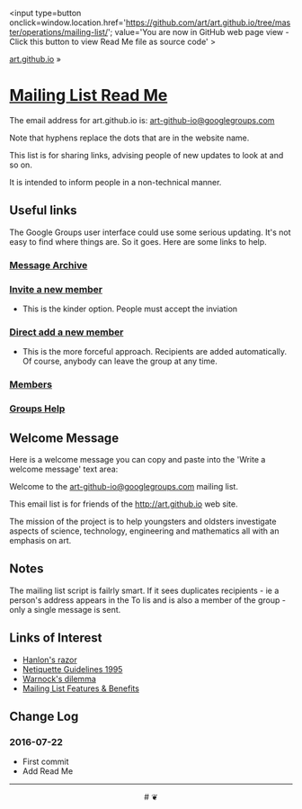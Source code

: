 <span style=display:none; >[You are now in GitHub source code view - click this link to view Read Me file as a web page]
( https://art.github.io/operations/mailing-list/index.html#readme.md "View file as a web page." ) </span>
<input type=button onclick=window.location.href='https://github.com/art/art.github.io/tree/master/operations/mailing-list/'; value='You are now in GitHub web page view - Click this button to view Read Me file as source code' >


[art.github.io]( https://art.github.io ) &raquo;

[Mailing List Read Me]( https://art.github.io/operations/mailing-list/index.html#readme.md )
===

The email address for art.github.io is: [art-github-io@googlegroups.com]( mailto:art.github.io@googlegroups.com )

Note that hyphens replace the dots that are in the website name. 

This list is for sharing links, advising people of new updates to look at and so on.

It is intended to inform people in a non-technical manner.


## Useful links

The Google Groups user interface could use some serious updating. It's not easy to find where things are. So it goes. Here are some links to help.
 

### [Message Archive]( https://groups.google.com/forum/#!forum/art-github-io )


### [Invite a new member]( https://groups.google.com/forum/#!managemembers/art-github-io/invite )

* This is the kinder option. People must accept the inviation


### [Direct add a new member]( https://groups.google.com/forum/#!managemembers/art-github-io/add )

* This is the more forceful approach. Recipients are added automatically. Of course, anybody can leave the group at any time.


### [Members]( https://groups.google.com/forum/#!managemembers/art-github-io/members/active )


### [Groups Help]( https://support.google.com/groups#topic=9216 )


## Welcome Message 

Here is a welcome message you can copy and paste into the 'Write a welcome message' text area:


Welcome to the  art-github-io@googlegroups.com  mailing list.

This email list is for friends of the http://art.github.io web site.

The mission of the project is to help youngsters and oldsters investigate aspects of science, technology, engineering and mathematics all with an emphasis on art.


## Notes

The mailing list script is failrly smart. If it sees duplicates recipients - ie a person's address appears in the To lis and is also a member of the group - only a single message is sent.



## Links of Interest

* [Hanlon's razor]( https://en.wikipedia.org/wiki/Hanlon%27s_razor )
* [Netiquette Guidelines 1995]( http://www.ietf.org/rfc/rfc1855.txt )
* [Warnock's dilemma]( https://en.wikipedia.org/wiki/Warnock%27s_dilemma )
* [Mailing List Features & Benefits]( https://docs.google.com/document/d/1Uk_DYCVjtEaNaPxGCR3QdU9N0ymTjtgcK7Bnrj3nHFU/edit?usp=sharing )


## Change Log

### 2016-07-22

* First commit
* Add Read Me


***

<center title='art.github.io ~ your 3D sunny place' >
# <a href=javascript:window.scrollTo(0,0); style=text-decoration:none; > ❦ </a>
</center>
